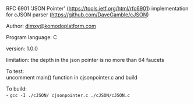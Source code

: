 RFC 6901 'JSON Pointer' (https://tools.ietf.org/html/rfc6901) implementation for cJSON parser (https://github.com/DaveGamble/cJSON)

Author: dimxy@komodoplatform.com

Program language: C

version: 1.0.0

limitation: the depth in the json pointer is no more than 64 faucets

To test:<br>
    uncomment main() function in cjsonpointer.c and build

To build:<br> 
    - `gcc -I ./cJSON/ cjsonpointer.c ./cJSON/cJSON.c`
